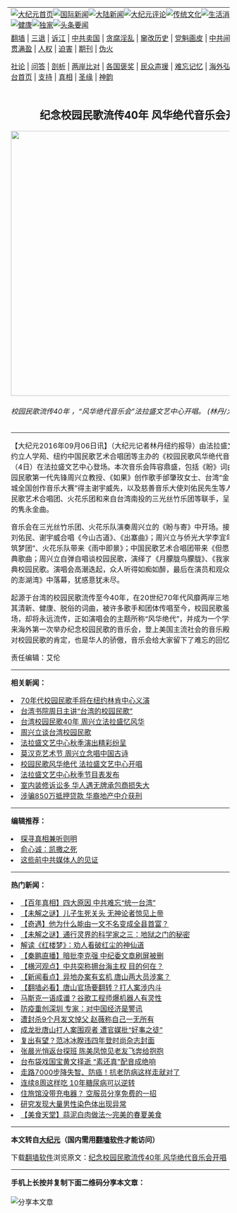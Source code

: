 <a name="1" id="1" target="_blank"></a><span id="1"></span>
<table align=center border="0"><tr><td colspan="2" VALIGN=TOP><a href="https://github.com/jqoits3339/djy/blob/master/gb/nf1351518.md#1"><img src="https://raw.githubusercontent.com/jqoits3339/www/master/t/djy/1.jpg" title="大纪元首页" alt="大纪元首页"></a><a href="https://github.com/jqoits3339/djy/blob/master/gb/n24hr.md#1"><img src="https://raw.githubusercontent.com/jqoits3339/www/master/t/djy/3.jpg" title="国际新闻" alt="国际新闻"></a><a href="https://github.com/jqoits3339/djy/blob/master/gb/nsc413.md#1"><img src="https://raw.githubusercontent.com/jqoits3339/www/master/t/djy/4.jpg" title="大陆新闻" alt="大陆新闻"></a><a href="https://github.com/jqoits3339/djy/blob/master/gb/news392.md#1"><img src="https://raw.githubusercontent.com/jqoits3339/www/master/t/djy/5.jpg" title="大纪元评论" alt="大纪元评论"></a><a href="https://github.com/jqoits3339/djy/blob/master/gb/news2007.md#1"><img src="https://raw.githubusercontent.com/jqoits3339/www/master/t/djy/6.jpg" title="传统文化" alt="传统文化"></a><a href="https://github.com/jqoits3339/djy/blob/master/gb/news2008.md#1"><img src="https://raw.githubusercontent.com/jqoits3339/www/master/t/djy/7.jpg" title="生活消费" alt="生活消费"></a><a href="https://github.com/jqoits3339/djy/blob/master/gb/ncyule.md#1"><img src="https://raw.githubusercontent.com/jqoits3339/www/master/t/djy/8.jpg" title="娱乐休闲" alt="娱乐休闲"></a><a href="https://github.com/jqoits3339/djy/blob/master/gb/nsc1002.md#1"><img src="https://raw.githubusercontent.com/jqoits3339/www/master/t/djy/9.jpg" title="健康" alt="健康"></a><a href="https://github.com/jqoits3339/djy/blob/master/gb/nf6092.md#1"><img src="https://raw.githubusercontent.com/jqoits3339/www/master/t/djy/10a.jpg" title="独家" alt="独家"></a><a href="https://github.com/jqoits3339/djy/blob/master/gb/nf4514.md#1"><img src="https://raw.githubusercontent.com/jqoits3339/www/master/t/djy/12a.jpg" title="头条要闻" alt="头条要闻"></a></td></tr>
<tr><td colspan="2" VALIGN=TOP><a target="_blank" href="https://github.com/jqoits3339/www/blob/master/README.md?zsrh#1">翻墙</a> | <a target="_blank" href="https://github.com/jqoits3339/djy/blob/master/gb/nf5657.md#1">三退</a> | <a target="_blank" href="https://github.com/jqoits3339/djy/blob/master/gb/nf6124.md#1">诉江</a> | <a target="_blank" href="https://github.com/jqoits3339/djy/blob/master/gb/nf1176117.md#1">中共卖国</a> | <a target="_blank" href="https://github.com/jqoits3339/djy/blob/master/gb/nf5773.md#1">贪腐淫乱</a> | <a target="_blank" href="https://github.com/jqoits3339/djy/blob/master/gb/nf1176115.md#1">窜改历史</a> | <a target="_blank" href="https://github.com/jqoits3339/djy/blob/master/gb/nf1176107.md#1">党魁画皮</a> | <a target="_blank" href="https://github.com/jqoits3339/djy/blob/master/gb/nf1320400.md#1">中共间谍</a> | <a target="_blank" href="https://github.com/jqoits3339/djy/blob/master/gb/nf1176114.md#1">破坏传统</a> | <a target="_blank" href="https://github.com/jqoits3339/ntdtv/blob/master/gb/prog447_1.md#1">恶贯满盈</a> | <a target="_blank" href="https://github.com/jqoits3339/djy/blob/master/gb/ncid278.md#1">人权</a> | <a target="_blank" href="https://github.com/jqoits3339/djy/blob/master/gb/nf1176111.md#1">迫害</a> | <a target="_blank" href="https://gitlab.com/szzdlab/mh-qikan/blob/master/README.md#1">期刊</a> | <a target="_blank" href="https://github.com/jqoits3339/djy/blob/master/gb/nf5562.md#1">伪火</a></p><p><a target="_blank" href="https://github.com/jqoits3339/djy/blob/master/gb/9p.md#1">社论</a> | <a target="_blank" href="https://github.com/jqoits3339/djy/blob/master/gb/nf4378.md#1">问答</a> | <a target="_blank" href="https://github.com/jqoits3339/djy/blob/master/gb/nf5792.md#1">剖析</a> | <a target="_blank" href="https://github.com/jqoits3339/djy/blob/master/gb/nf5735.md#1">两岸比对</a> | <a target="_blank" href="https://github.com/jqoits3339/djy/blob/master/gb/nf6119.md#1">各国褒奖</a> | <a target="_blank" href="https://github.com/jqoits3339/djy/blob/master/gb/nf6120.md#1">民众声援</a> | <a target="_blank" href="https://github.com/jqoits3339/djy/blob/master/gb/nf1188594.md#1">难忘记忆</a> | <a target="_blank" href="https://github.com/jqoits3339/djy/blob/master/gb/nf3180.md#1">海外弘传</a> | <a target="_blank" href="https://github.com/jqoits3339/djy/blob/master/gb/nf5410.md#1">万人上访</a> | <a target="_blank" href="https://github.com/jqoits3339/www/blob/master/README.md?zsrh#1">平台首页</a> | <a target="_blank" href="https://github.com/jqoits3339/djy/blob/master/gb/nf4386.md#1">支持</a> | <a target="_blank" href="https://github.com/jqoits3339/djy/blob/master/gb/nf4389.md#1">真相</a> | <a target="_blank" href="https://github.com/jqoits3339/djy/blob/master/gb/nf5790.md#1">圣缘</a> | <a target="_blank" href="https://github.com/jqoits3339/djy/blob/master/gb/nf4786.md#1">神韵</a></td></tr>
<tr><td VALIGN=TOP width="626"><h2 align=center>纪念校园民歌流传40年 风华绝代音乐会开唱</h2>
<img width="600" src="https://i.epochtimes.com/assets/uploads/2016/09/cff994b113bf7f10eef1dd656968d746-600x400.jpg" />
<h6>校园民歌流传40年 ，“风华绝代音乐会”法拉盛文艺中心开唱。 (林丹/大纪元)
</h6>
<hr>
<p>【大纪元2016年09月06日讯】（大纪元记者林丹<ahref="https://github.com/jqoits3339/djy/blob/master/gb/tag/%E7%BA%BD%E7%BA%A6.md#1">纽约</a>报导）由<ahref="https://github.com/jqoits3339/djy/blob/master/gb/tag/%E6%B3%95%E6%8B%89%E7%9B%9B.md#1">法拉盛</a>文艺中心、<ahref="https://github.com/jqoits3339/djy/blob/master/gb/tag/%E7%BA%BD%E7%BA%A6.md#1">纽约</a>立人学苑、纽约中国民歌艺术合唱团等主办的《<ahref="https://github.com/jqoits3339/djy/blob/master/gb/tag/%E6%A0%A1%E5%9B%AD%E6%B0%91%E6%AD%8C.md#1">校园民歌</a>风华绝代音乐会》昨天（4日）在<ahref="https://github.com/jqoits3339/djy/blob/master/gb/tag/%E6%B3%95%E6%8B%89%E7%9B%9B.md#1">法拉盛</a>文艺中心登场。本次音乐会阵容鼎盛，包括《盼》词曲原创者暨校园民歌第一代先锋周兴立教授、《如果》创作歌手邰肇玫女士、<ahref="https://github.com/jqoits3339/djy/blob/master/gb/tag/%E5%8F%B0%E6%B9%BE.md#1">台湾</a>“金曲奖”及“大学城全国创作音乐大赛”得主谢宇威先，以及慈善音乐大使刘佑民先生等人，与纽约中国民歌艺术合唱团、火花乐团和来自台湾南投的三光丝竹乐团等联手，呈现一首又一首的隽永金曲。</p>
<p>音乐会在三光丝竹乐团、火花乐队演奏周兴立的《盼与寄》中开场。接着，周兴立、刘佑民、谢宇威合唱《今山古道》、《出塞曲》；周兴立与侨光大学李宜年所率的“学海筑梦团”、火花乐队带来《雨中即景》；中国民歌艺术合唱团带来《但愿人长久》等经典歌曲；周兴立自弹自唱谈<ahref="https://github.com/jqoits3339/djy/blob/master/gb/tag/%E6%A0%A1%E5%9B%AD%E6%B0%91%E6%AD%8C.md#1">校园民歌</a>，演绎了《月朦胧鸟朦胧》、《我家在哪里》等经典校园民歌。演唱会高潮迭起，众人听得如痴如醉，最后在演员和观众大合唱《外婆的澎湖湾》中落幕，犹感意犹未尽。</p>
<p>起源于<ahref="https://github.com/jqoits3339/djy/blob/master/gb/tag/%E5%8F%B0%E6%B9%BE.md#1">台湾</a>的校园民歌流传至今<ahref="https://github.com/jqoits3339/djy/blob/master/gb/tag/40%E5%B9%B4.md#1">40年</a>，在20世纪70年代风靡两岸三地、横扫乐坛，其清新、健康、脱俗的词曲，被许多歌手和团体传唱至今，校园民歌虽然自潮流中退场，却将永远流传，正如演唱会的主题所称“风华绝代”，并成为一个学派。这是40年来海外第一次举办纪念校园民歌的音乐会，登上美国主流社会的音乐殿堂，这是美国对校园民歌的肯定，也是华人的骄傲，音乐会给大家留下了难忘的回忆。◇</p>
<p>责任编辑：艾伦</p>

<hr>


<strong>相关新闻：</strong>
<li><a href="https://github.com/jqoits3339/djy/blob/master/gb/5/11/12/n1117363.md#1">70年代校园民歌手将在纽约林肯中心义演</a></li>
<li><a href="https://github.com/jqoits3339/djy/blob/master/gb/14/3/31/n4119685.md#1">台湾书院周日主讲“台湾的校园民歌”</a></li>
<li><a href="https://github.com/jqoits3339/djy/blob/master/gb/15/8/29/n4515588.md#1">台湾校园民歌40年 周兴立法拉盛忆风华</a></li>
<li><a href="https://github.com/jqoits3339/djy/blob/master/gb/15/8/31/n4516614.md#1">周兴立谈台湾校园民歌</a></li>
<li><a href="https://github.com/jqoits3339/djy/blob/master/gb/15/9/21/n4532315.md#1">法拉盛文艺中心秋季演出精彩纷呈</a></li>
<li><a href="https://github.com/jqoits3339/djy/blob/master/gb/16/7/30/n8151432.md#1">莫汉克艺术节 周兴立念唱中国古诗</a></li>
<li><a href="https://github.com/jqoits3339/djy/blob/master/gb/16/8/17/n8208828.md#1">校园民歌风华绝代 法拉盛文艺中心开唱</a></li>
<li><a href="https://github.com/jqoits3339/djy/blob/master/gb/16/9/3/n8263465.md#1">法拉盛文艺中心秋季节目表发布</a></li>
<li><a href="https://github.com/jqoits3339/djy/blob/master/gb/22/6/15/n13759882.md#1">室内装修诉讼多 华人遇无牌承包商损失大</a></li>
<li><a href="https://github.com/jqoits3339/djy/blob/master/gb/22/6/15/n13759880.md#1">涉骗850万抵押贷款 华裔地产中介获刑</a></li>
<hr>


<strong>编辑推荐：</strong>
<li><a href="https://github.com/ychojm359/djy/blob/master/gb/11/6/17/n3289382.md?dfh#1" target="_blank">探寻真相兼听则明</a></li><li><a href="https://github.com/tsiac2612/djy/blob/master/gb/18/8/18/n10648920.md#1" target="_blank">俞心诚：凯撒之死</a></li><li><a href="https://github.com/tsiac2612/djy/blob/master/gb/18/11/11/n10845276.md#1" target="_blank">这些前中共媒体人的见证</a></li>
<hr>

<strong>热门新闻：</strong>
<li><a href="https://github.com/jqoits3339/djy/blob/master/gb/22/5/20/n13741839.md#1">【百年真相】四大原因 中共难忘“统一台湾”</a></li>
<li><a href="https://github.com/jqoits3339/djy/blob/master/gb/22/6/9/n13756157.md#1">【未解之谜】儿子生死关头 无神论者惊见上帝</a></li>
<li><a href="https://github.com/jqoits3339/djy/blob/master/gb/22/5/26/n13745448.md#1">【奇遇】他为什么能由一文不名变成全县首富？</a></li>
<li><a href="https://github.com/jqoits3339/djy/blob/master/gb/22/6/13/n13758099.md#1">【未解之谜】通行灵界的科学家之三：地狱之门的秘密</a></li>
<li><a href="https://github.com/jqoits3339/djy/blob/master/gb/22/6/9/n13755655.md#1">解读《红楼梦》：劝人看破红尘的神仙道</a></li>
<li><a href="https://github.com/jqoits3339/djy/blob/master/gb/22/6/14/n13759680.md#1">【秦鹏直播】暗批李克强 中纪委文章刷屏被删</a></li>
<li><a href="https://github.com/jqoits3339/djy/blob/master/gb/22/6/14/n13759690.md#1">【横河观点】中共突称拥台海主权 目的何在？</a></li>
<li><a href="https://github.com/jqoits3339/djy/blob/master/gb/22/6/13/n13758997.md#1">【新闻看点】异地办案有玄机 唐山两大员涉案？</a></li>
<li><a href="https://github.com/jqoits3339/djy/blob/master/gb/22/6/13/n13758308.md#1">【翻墙必看】唐山官场要翻转？打人案涉内斗</a></li>
<li><a href="https://github.com/jqoits3339/djy/blob/master/gb/22/6/13/n13758837.md#1">马斯克一语成谶？谷歌工程师爆机器人有灵性</a></li>
<li><a href="https://github.com/jqoits3339/djy/blob/master/gb/22/6/13/n13758467.md#1">防疫重创深圳 专家：对中国经济是警讯</a></li>
<li><a href="https://github.com/jqoits3339/djy/blob/master/gb/22/6/12/n13758012.md#1">遭封杀9个月发文悼父 赵薇称自己一无所有</a></li>
<li><a href="https://github.com/jqoits3339/djy/blob/master/gb/22/6/13/n13758995.md#1">成龙批唐山打人案围观者 遭官媒批“好事之徒”</a></li>
<li><a href="https://github.com/jqoits3339/djy/blob/master/gb/22/6/12/n13757972.md#1">复出有望？范冰冰睽违四年登时尚杂志封面</a></li>
<li><a href="https://github.com/jqoits3339/djy/blob/master/gb/22/6/14/n13759186.md#1">张晨光悄返台探班 陈美凤惊见老友飞奔给抱抱</a></li>
<li><a href="https://github.com/jqoits3339/djy/blob/master/gb/22/6/13/n13758272.md#1">台布袋戏国宝黄文择逝 “素还真”配音成绝响</a></li>
<li><a href="https://github.com/jqoits3339/djy/blob/master/gb/22/6/10/n13756792.md#1">走路7000步降失智、防癌！抗老防病这样走就对了</a></li>
<li><a href="https://github.com/jqoits3339/djy/blob/master/gb/22/5/25/n13745023.md#1">连续8周这样吃 10年糖尿病可以逆转</a></li>
<li><a href="https://github.com/jqoits3339/djy/blob/master/gb/22/6/12/n13757611.md#1">住旅馆没带充电器？ 空服员分享免费的一招</a></li>
<li><a href="https://github.com/jqoits3339/djy/blob/master/gb/22/6/14/n13759038.md#1">研究发现大量男性染色体出现异常</a></li>
<li><a href="https://github.com/jqoits3339/djy/blob/master/gb/22/6/13/n13758413.md#1">【美食天堂】蒜泥白肉做法～完美的春夏美食</a></li>
<hr>

<strong>本文转自<a href="https://www.epochtimes.com">大纪元</a>（国内需用<a href="https://github.com/jqoits3339/www/blob/master/README.md#8">翻墙软件</a>才能访问）</strong><p>下载<a href="https://github.com/jqoits3339/www/blob/master/README.md#8">翻墙软件</a>浏览原文：<a href="https://www.epochtimes.com/gb/16/9/6/n8271163.htm">纪念校园民歌流传40年 风华绝代音乐会开唱</a></p><hr>

<strong>手机上长按并复制下面二维码分享本文章：</strong><br><br><img src="https://chart.apis.google.com/chart?cht=qr&chs=240x240&choe=UTF-8&chld=M|2&chl=https://github.com/jqoits3339/djy/blob/master/gb/16/9/6/n8271163.md%231" title="分享本文章"></td><td VALIGN=TOP><a href="https://github.com/jqoits3339/djy/blob/master/gb/16/1/21/n4622075.md?dfh#1" target="_blank"><img src="https://raw.githubusercontent.com/jqoits3339/djy/master/gb/300/wei-f1.jpg" title="中共的伪火骗局"  alt="中共的伪火骗局"></a><br><a href="https://github.com/jqoits3339/www/blob/master/README.md?dfh#9" target="_blank"><img src="https://raw.githubusercontent.com/jqoits3339/djy/master/gb/300/yong-h.jpg" title="永恒的见证"  alt="永恒的见证"></a><br><a href="https://github.com/jqoits3339/djy/blob/master/gb/13/9/29/n3974789.md?dfh#1" target="_blank"><img src="https://raw.githubusercontent.com/jqoits3339/djy/master/gb/300/shang-lnz.jpg" title="善良女子被中共投男牢"  alt="善良女子被中共投男牢"></a><br><a href="https://github.com/jqoits3339/djy/blob/master/gb/16/3/16/n4663449.md?dfh#1" target="_blank"><img src="https://raw.githubusercontent.com/jqoits3339/djy/master/gb/300/huo-z3.jpg" title="警卫目击活摘器官"  alt="警卫目击活摘器官"></a><br><a href="https://github.com/jqoits3339/djy/blob/master/gb/16/8/7/n8177641.md?dfh#1" target="_blank"><img src="https://raw.githubusercontent.com/jqoits3339/djy/master/gb/300/huo-z4.jpg" title="证人描述活摘恐怖"  alt="证人描述活摘恐怖"></a><br><a href="https://github.com/jqoits3339/djy/blob/master/gb/10/4/19/n2881569.md?dfh#1" target="_blank"><img src="https://raw.githubusercontent.com/jqoits3339/djy/master/gb/300/huo-z1.jpg" title="揭开活摘器官黑幕"  alt="揭开活摘器官黑幕"></a><br><a href="https://github.com/jqoits3339/djy/blob/master/gb/10/11/7/n3077476.md?dfh#1" target="_blank"><img src="https://raw.githubusercontent.com/jqoits3339/djy/master/gb/300/ma-ks.jpg" title="马克思的成魔之路"  alt="马克思的成魔之路"></a><br><a href="https://github.com/jqoits3339/djy/blob/master/gb/14/6/9/n4173977.md?dfh#1" target="_blank"><img src="https://raw.githubusercontent.com/jqoits3339/djy/master/gb/300/chang-zs.jpg" title="藏字石 蕴天机"  alt="藏字石 蕴天机"></a><br><a href="https://github.com/jqoits3339/djy/blob/master/gb/18/5/10/n10381511.md?dfh#1" target="_blank"><img src="https://raw.githubusercontent.com/jqoits3339/djy/master/gb/300/st1.jpg" title="关注三亿人三退"  alt="关注三亿人三退"></a><br><a href="https://github.com/jqoits3339/djy/blob/master/gb/18/3/21/n10237682.md?dfh#1" target="_blank"><img src="https://raw.githubusercontent.com/jqoits3339/djy/master/gb/300/jie-t.jpg" title="解体中共复兴中华"  alt="解体中共复兴中华"></a><br><a href="https://github.com/jqoits3339/djy/blob/master/gb/9/2/9/n2422991.md?dfh#1" target="_blank"><img src="https://raw.githubusercontent.com/jqoits3339/djy/master/gb/300/gao-zs.jpg" title="中共迫害良心律师"  alt="中共迫害良心律师"></a><br><a href="https://github.com/jqoits3339/djy/blob/master/gb/18/12/9/n10900044.md?dfh#1" target="_blank"><img src="https://raw.githubusercontent.com/jqoits3339/djy/master/gb/300/sj1.jpg" title="三百多万人举报江泽民"  alt="三百多万人举报江泽民"></a><br><a href="https://github.com/jqoits3339/djy/blob/master/gb/18/8/28/n10672014.md?dfh#1" target="_blank"><img src="https://raw.githubusercontent.com/jqoits3339/djy/master/gb/300/sj2.jpg" title="这些官员为何起诉江泽民"  alt="这些官员为何起诉江泽民"></a><br><a href="https://github.com/jqoits3339/djy/blob/master/gb/8/12/18/n2367165.md?dfh#1" target="_blank"><img src="https://raw.githubusercontent.com/jqoits3339/djy/master/gb/300/liangan.jpg" title="海峡两岸的强烈对比"  alt="海峡两岸的强烈对比"></a><br><a href="https://github.com/jqoits3339/djy/blob/master/gb/15/12/10/n4593139.md?dfh#1" target="_blank"><img src="https://raw.githubusercontent.com/jqoits3339/djy/master/gb/300/jia-ndzl.jpg" title="加拿大总理的贺信"  alt="加拿大总理的贺信"></a><br><a href="https://github.com/jqoits3339/djy/blob/master/gb/11/6/17/n3289382.md?dfh#1" target="_blank"><img src="https://raw.githubusercontent.com/jqoits3339/djy/master/gb/300/xiao-wd.jpg" title="探寻真相兼听则明"  alt="探寻真相兼听则明"></a><br><a href="https://github.com/jqoits3339/djy/blob/master/gb/18/10/27/n10812623.md?dfh#1" target="_blank"><img src="https://raw.githubusercontent.com/jqoits3339/djy/master/gb/300/yindu.jpg" title="印度媒体报道东方"  alt="印度媒体报道东方"></a><br><a href="https://github.com/jqoits3339/djy/blob/master/gb/18/6/9/n10469652.md?dfh#1" target="_blank"><img src="https://raw.githubusercontent.com/jqoits3339/djy/master/gb/300/xie-j.jpg" title="不一样的海外校园"  alt="不一样的海外校园"></a><br><a href="https://github.com/jqoits3339/djy/blob/master/gb/7/4/5/n1669415.md?dfh#1" target="_blank"><img src="https://raw.githubusercontent.com/jqoits3339/djy/master/gb/300/li-up.jpg" title="从大师到徒弟的传奇"  alt="从大师到徒弟的传奇"></a><br><a href="https://github.com/jqoits3339/djy/blob/master/gb/17/5/26/n9191512.md?dfh#1" target="_blank"><img src="https://raw.githubusercontent.com/jqoits3339/djy/master/gb/300/zfl2.jpg" title="亿万人与东方一本奇书"  alt="亿万人与东方一本奇书"></a><br><a href="https://github.com/jqoits3339/djy/blob/master/gb/13/11/27/n4020290.md?dfh#1" target="_blank"><img src="https://raw.githubusercontent.com/jqoits3339/djy/master/gb/300/zhen-h.jpg" title="大陆见不到的震撼场面"  alt="大陆见不到的震撼场面"></a><br><a href="https://github.com/jqoits3339/djy/blob/master/gb/15/7/17/n4482910.md?dfh#1" target="_blank"><img src="https://raw.githubusercontent.com/jqoits3339/djy/master/gb/300/dalu-sk.jpg" title="人心向善 大陆当初盛况"  alt="人心向善 大陆当初盛况"></a><br><a href="https://github.com/jqoits3339/djy/blob/master/gb/19/1/5/n10955468.md?dfh#1" target="_blank"><img src="https://raw.githubusercontent.com/jqoits3339/djy/master/gb/300/zfl1.jpg" title="追寻真理 这书讲什么"  alt="追寻真理 这书讲什么"></a><br><a href="https://github.com/jqoits3339/www/blob/master/README.md?dfh#1" target="_blank"><img src="https://raw.githubusercontent.com/jqoits3339/djy/master/gb/300/fq1.jpg" title="下载免费翻墙软件"  alt="下载免费翻墙软件"></a><br></td></tr></table>
